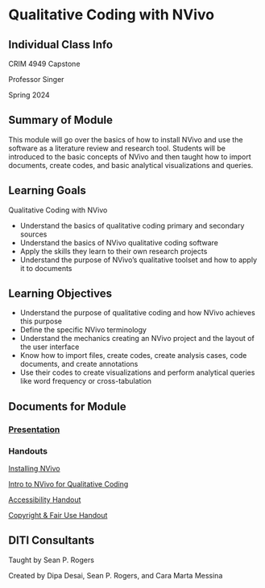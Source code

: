 # Qualitative Coding with NVivo

## Individual Class Info
CRIM 4949 Capstone
<br>


Professor Singer
<br>


Spring 2024
<br>

## Summary of Module
This module will go over the basics of how to install NVivo and use the software as a literature review and research tool. Students will be introduced to the basic concepts of NVivo and then taught how to import documents, create codes, and basic analytical visualizations and queries.

## Learning Goals
Qualitative Coding with NVivo
* Understand the basics of qualitative coding primary and secondary sources
* Understand the basics of NVivo qualitative coding software 
* Apply the skills they learn to their own research projects
* Understand the purpose of NVivo’s qualitative toolset and how to apply it to documents

## Learning Objectives
* Understand the purpose of qualitative coding and how NVivo achieves this purpose
* Define the specific NVivo terminology
* Understand the mechanics creating an NVivo project and the layout of the user interface
* Know how to import files, create codes, create analysis cases, code documents, and create annotations
* Use their codes to create visualizations and perform analytical queries like word frequency or cross-tabulation


## Documents for Module

### [Presentation](https://github.com/NULabNortheastern/digitalassignmentshowcase/blob/master/coding_qualitative/fa23-singer-nvivo/NVivo-Presentation.pdf)

### Handouts
[Installing NVivo](https://github.com/NULabNortheastern/digitalassignmentshowcase/blob/main/handouts/coding_qualitative/Handout_%20Installing_NVivo.pdf)

[Intro to NVivo for Qualitative Coding](https://github.com/NULabNortheastern/digitalassignmentshowcase/blob/main/handouts/coding_qualitative/Handout_%20NVivo.pdf)

 [Accessibility Handout](https://github.com/NULabNortheastern/digitalassignmentshowcase/blob/main/handouts/Accessibility.pdf)

[Copyright & Fair Use Handout](https://github.com/NULabNortheastern/digitalassignmentshowcase/blob/main/handouts/Copyright-Fair-Use.pdf)

## DITI Consultants
Taught by Sean P. Rogers


Created by Dipa Desai, Sean P. Rogers, and Cara Marta Messina

